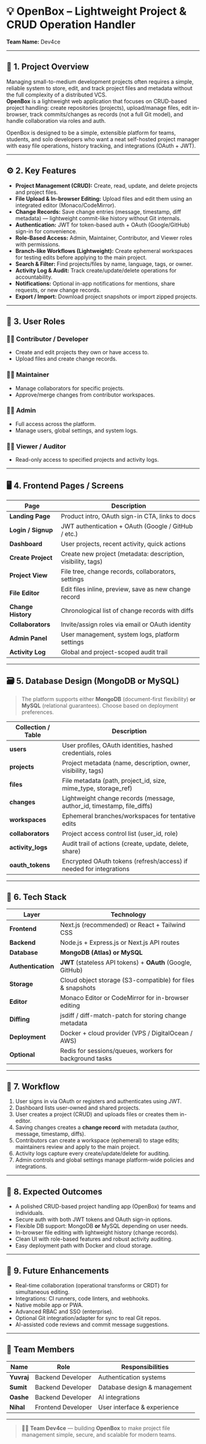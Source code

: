 # 💡 OpenBox – Lightweight Project & CRUD Operation Handler  
**Team Name:** Dev4ce  

---

## 📄 1. Project Overview

Managing small-to-medium development projects often requires a simple, reliable system to store, edit, and track project files and metadata without the full complexity of a distributed VCS.  
**OpenBox** is a lightweight web application that focuses on CRUD-based project handling: create repositories (projects), upload/manage files, edit in-browser, track commits/changes as records (not a full Git model), and handle collaboration via roles and auth.

OpenBox is designed to be a simple, extensible platform for teams, students, and solo developers who want a neat self-hosted project manager with easy file operations, history tracking, and integrations (OAuth + JWT).

---

## ⚙️ 2. Key Features

- **Project Management (CRUD):** Create, read, update, and delete projects and project files.  
- **File Upload & In-browser Editing:** Upload files and edit them using an integrated editor (Monaco/CodeMirror).  
- **Change Records:** Save change entries (message, timestamp, diff metadata) — lightweight commit-like history without Git internals.  
- **Authentication:** JWT for token-based auth + OAuth (Google/GitHub) sign-in for convenience.  
- **Role-Based Access:** Admin, Maintainer, Contributor, and Viewer roles with permissions.  
- **Branch-like Workflows (Lightweight):** Create ephemeral workspaces for testing edits before applying to the main project.  
- **Search & Filter:** Find projects/files by name, language, tags, or owner.  
- **Activity Log & Audit:** Track create/update/delete operations for accountability.  
- **Notifications:** Optional in-app notifications for mentions, share requests, or new change records.  
- **Export / Import:** Download project snapshots or import zipped projects.

---

## 👥 3. User Roles

### 🧑‍💻 Contributor / Developer
- Create and edit projects they own or have access to.  
- Upload files and create change records.

### 👨‍🔧 Maintainer
- Manage collaborators for specific projects.  
- Approve/merge changes from contributor workspaces.

### 🧑‍💼 Admin
- Full access across the platform.  
- Manage users, global settings, and system logs.

### 👩‍💼 Viewer / Auditor
- Read-only access to specified projects and activity logs.

---

## 🖥️ 4. Frontend Pages / Screens

| Page | Description |
|------|--------------|
| **Landing Page** | Product intro, OAuth sign-in CTA, links to docs |
| **Login / Signup** | JWT authentication + OAuth (Google / GitHub / etc.) |
| **Dashboard** | User projects, recent activity, quick actions |
| **Create Project** | Create new project (metadata: description, visibility, tags) |
| **Project View** | File tree, change records, collaborators, settings |
| **File Editor** | Edit files inline, preview, save as new change record |
| **Change History** | Chronological list of change records with diffs |
| **Collaborators** | Invite/assign roles via email or OAuth identity |
| **Admin Panel** | User management, system logs, platform settings |
| **Activity Log** | Global and project-scoped audit trail |

---

## 🗃️ 5. Database Design (MongoDB **or** MySQL)

> The platform supports either **MongoDB** (document-first flexibility) **or** **MySQL** (relational guarantees). Choose based on deployment preferences.

| Collection / Table | Description |
|--------------------|-------------|
| **users** | User profiles, OAuth identities, hashed credentials, roles |
| **projects** | Project metadata (name, description, owner, visibility, tags) |
| **files** | File metadata (path, project_id, size, mime_type, storage_ref) |
| **changes** | Lightweight change records (message, author_id, timestamp, file_diffs) |
| **workspaces** | Ephemeral branches/workspaces for tentative edits |
| **collaborators** | Project access control list (user_id, role) |
| **activity_logs** | Audit trail of actions (create, update, delete, share) |
| **oauth_tokens** | Encrypted OAuth tokens (refresh/access) if needed for integrations |

---

## 🧰 6. Tech Stack

| Layer | Technology |
|--------|-------------|
| **Frontend** | Next.js (recommended) or React + Tailwind CSS |
| **Backend** | Node.js + Express.js or Next.js API routes |
| **Database** | **MongoDB (Atlas)** **or** **MySQL** |
| **Authentication** | **JWT** (stateless API tokens) + **OAuth** (Google, GitHub) |
| **Storage** | Cloud object storage (S3-compatible) for files & snapshots |
| **Editor** | Monaco Editor or CodeMirror for in-browser editing |
| **Diffing** | jsdiff / diff-match-patch for storing change metadata |
| **Deployment** | Docker + cloud provider (VPS / DigitalOcean / AWS) |
| **Optional** | Redis for sessions/queues, workers for background tasks |

---

## 🔄 7. Workflow

1. User signs in via OAuth or registers and authenticates using JWT.  
2. Dashboard lists user-owned and shared projects.  
3. User creates a project (CRUD) and uploads files or creates them in-editor.  
4. Saving changes creates a **change record** with metadata (author, message, timestamp, diffs).  
5. Contributors can create a workspace (ephemeral) to stage edits; maintainers review and apply to the main project.  
6. Activity logs capture every create/update/delete for auditing.  
7. Admin controls and global settings manage platform-wide policies and integrations.

---

## 🎯 8. Expected Outcomes

- A polished CRUD-based project handling app (OpenBox) for teams and individuals.  
- Secure auth with both JWT tokens and OAuth sign-in options.  
- Flexible DB support: MongoDB **or** MySQL depending on user needs.  
- In-browser file editing with lightweight history (change records).  
- Clean UI with role-based features and robust activity auditing.  
- Easy deployment path with Docker and cloud storage.

---

## 🚀 9. Future Enhancements

- Real-time collaboration (operational transforms or CRDT) for simultaneous editing.  
- Integrations: CI runners, code linters, and webhooks.  
- Native mobile app or PWA.  
- Advanced RBAC and SSO (enterprise).  
- Optional Git integration/adapter for sync to real Git repos.  
- AI-assisted code reviews and commit message suggestions.

---

## 👥 Team Members

| Name | Role | Responsibilities |
|------|------|------------------|
| **Yuvraj** | Backend Developer | Authentication systems |
| **Sumit** | Backend Developer | Database design & management |
| **Oashe** | Backend Developer | AI integrations |
| **Nihal** | Frontend Developer | User interface & experience |

---

> 🧑‍💻 **Team Dev4ce** — building **OpenBox** to make project file management simple, secure, and scalable for modern teams.

